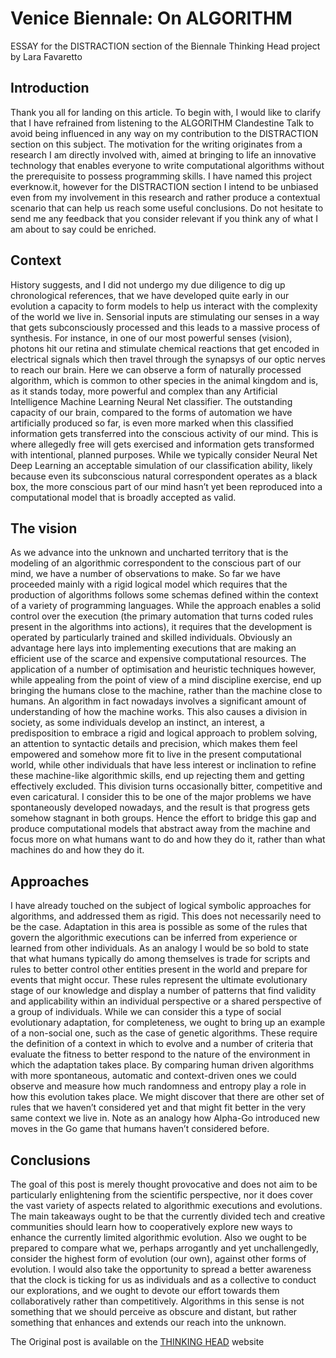 Venice Biennale: On ALGORITHM
=============================
ESSAY for the DISTRACTION section of the Biennale Thinking Head project by Lara Favaretto  

## Introduction

Thank you all for landing on this article. To begin with, I would like to clarify that I have
refrained from listening to the ALGORITHM Clandestine Talk to avoid being influenced in
any way on my contribution to the DISTRACTION section on this subject. The motivation for
the writing originates from a research I am directly involved with, aimed at bringing to life an
innovative technology that enables everyone to write computational algorithms without the
prerequisite to possess programming skills. I have named this project everknow.it, however
for the DISTRACTION section I intend to be unbiased even from my involvement in this
research and rather produce a contextual scenario that can help us reach some useful
conclusions. Do not hesitate to send me any feedback that you consider relevant if you think
any of what I am about to say could be enriched.

## Context

History suggests, and I did not undergo my due diligence to dig up chronological references,
that we have developed quite early in our evolution a capacity to form models to help us
interact with the complexity of the world we live in. Sensorial inputs are stimulating our
senses in a way that gets subconsciously processed and this leads to a massive process of
synthesis. For instance, in one of our most powerful senses (vision), photons hit our retina
and stimulate chemical reactions that get encoded in electrical signals which then travel
through the synapsys of our optic nerves to reach our brain. Here we can observe a form of
naturally processed algorithm, which is common to other species in the animal kingdom and
is, as it stands today, more powerful and complex than any Artificial Intelligence Machine
Learning Neural Net classifier. The outstanding capacity of our brain, compared to the forms
of automation we have artificially produced so far, is even more marked when this classified
information gets transferred into the conscious activity of our mind. This is where allegedly
free will gets exercised and information gets transformed with intentional, planned purposes.
While we typically consider Neural Net Deep Learning an acceptable simulation of our
classification ability, likely because even its subconscious natural correspondent operates as
a black box, the more conscious part of our mind hasn’t yet been reproduced into a
computational model that is broadly accepted as valid.

## The vision

As we advance into the unknown and uncharted territory that is the modeling of an
algorithmic correspondent to the conscious part of our mind, we have a number of
observations to make.
So far we have proceeded mainly with a rigid logical model which requires that the
production of algorithms follows some schemas defined within the context of a variety of
programming languages. While the approach enables a solid control over the execution (the
primary automation that turns coded rules present in the algorithms into actions), it requires
that the development is operated by particularly trained and skilled individuals. Obviously an
advantage here lays into implementing executions that are making an efficient use of the
scarce and expensive computational resources. The application of a number of optimisation
and heuristic techniques however, while appealing from the point of view of a mind discipline
exercise, end up bringing the humans close to the machine, rather than the machine close to
humans. An algorithm in fact nowadays involves a significant amount of understanding of
how the machine works. This also causes a division in society, as some individuals develop
an instinct, an interest, a predisposition to embrace a rigid and logical approach to problem
solving, an attention to syntactic details and precision, which makes them feel empowered
and somehow more fit to live in the present computational world, while other individuals that
have less interest or inclination to refine these machine-like algorithmic skills, end up
rejecting them and getting effectively excluded. This division turns occasionally bitter,
competitive and even caricatural. I consider this to be one of the major problems we have
spontaneously developed nowadays, and the result is that progress gets somehow stagnant
in both groups.
Hence the effort to bridge this gap and produce computational models that abstract away
from the machine and focus more on what humans want to do and how they do it, rather
than what machines do and how they do it.

## Approaches

I have already touched on the subject of logical symbolic approaches for algorithms, and
addressed them as rigid. This does not necessarily need to be the case. Adaptation in this
area is possible as some of the rules that govern the algorithmic executions can be inferred
from experience or learned from other individuals. As an analogy I would be so bold to state
that what humans typically do among themselves is trade for scripts and rules to better
control other entities present in the world and prepare for events that might occur. These
rules represent the ultimate evolutionary stage of our knowledge and display a number of
patterns that find validity and applicability within an individual perspective or a shared
perspective of a group of individuals. While we can consider this a type of social evolutionary
adaptation, for completeness, we ought to bring up an example of a non-social one, such as
the case of genetic algorithms. These require the definition of a context in which to evolve
and a number of criteria that evaluate the fitness to better respond to the nature of the
environment in which the adaptation takes place. By comparing human driven algorithms
with more spontaneous, automatic and context-driven ones we could observe and measure
how much randomness and entropy play a role in how this evolution takes place. We might
discover that there are other set of rules that we haven’t considered yet and that might fit
better in the very same context we live in. Note as an analogy how Alpha-Go introduced new
moves in the Go game that humans haven’t considered before.

## Conclusions

The goal of this post is merely thought provocative and does not aim to be particularly
enlightening from the scientific perspective, nor it does cover the vast variety of aspects
related to algorithmic executions and evolutions. The main takeaways ought to be that the
currently divided tech and creative communities should learn how to cooperatively explore
new ways to enhance the currently limited algorithmic evolution. Also we ought to be
prepared to compare what we, perhaps arrogantly and yet unchallengedly, consider the
highest form of evolution (our own), against other forms of evolution. I would also take the
opportunity to spread a better awareness that the clock is ticking for us as individuals and as
a collective to conduct our explorations, and we ought to devote our effort towards them
collaboratively rather than competitively. Algorithms in this sense is not something that we
should perceive as obscure and distant, but rather something that enhances and extends
our reach into the unknown.

The Original post is available on the [THINKING HEAD](http://www.thinking-head.net/sites/default/files/distraction/Dominic%20Perini%20-%20On%20Algorithms.pdf) website
